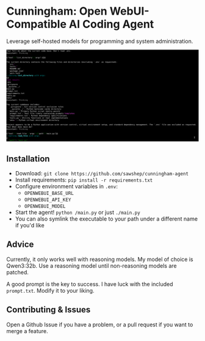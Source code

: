 # Cunningham: Open WebUI-Compatible AI Coding Agent

Leverage self-hosted models for programming and system
administration.

![Demo of command-line interaction](./demo.png)

## Installation

- Download: `git clone https://github.com/sawshep/cunningham-agent`
- Install requirements: `pip install -r requirements.txt`
- Configure environment variables in `.env`:
    - `OPENWEBUI_BASE_URL`
    - `OPENWEBUI_API_KEY`
    - `OPENWEBUI_MODEL`
- Start the agent! `python /main.py` or just `./main.py`
- You can also symlink the executable to your path under a
  different name if you'd like

## Advice

Currently, it only works well with reasoning models. My
model of choice is Qwen3:32b. Use a reasoning model until
non-reasoning models are patched.

A good prompt is the key to success. I have luck with the
included `prompt.txt`. Modify it to your liking.

## Contributing & Issues

Open a Github Issue if you have a problem, or a pull request
if you want to merge a feature.
